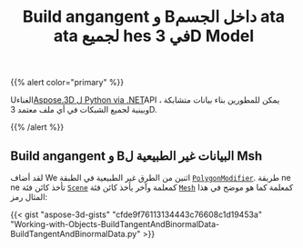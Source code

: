 ﻿---
title: Build angangent و Bداخل الجسم ata ata لجميع hes في 3D Model
type: docs
weight: 10
url: /ar/python-net/build-tangent-and-binormal-data-for-all-meshes-in-3d-model/
description: Using Aspose.3D ل Python via .NET API ، يمكن للمطورين بناء بيانات متشابكة وبينية لجميع الشبكات في أي ملف معتمد 3D.
---
{{% alert color="primary" %}}

Uالغناء[Aspose.3D ل Python via .NET](http://products.aspose.com/3d/net)API ، يمكن للمطورين بناء بيانات متشابكة وبينية لجميع الشبكات في أي ملف معتمد 3D.

{{% /alert %}}
## **Build angangent و Bالبيانات غير الطبيعية ل Msh**
لقد أضاف We اثنين من الطرق غير الطبيعية في الطبقة [`PolygonModifier`](https://reference.aspose.com/3d/net/aspose.threed.entities/polygonmodifier). طريقة ne ne تأخذ كائن فئة [`Scene`](https://reference.aspose.com/3d/net/aspose.threed/scene) كمعلمة وآخر يأخذ كائن فئة [`Mesh`](https://reference.aspose.com/3d/net/aspose.threed.entities/mesh) كمعلمة كما هو موضح في هذا المثال رمز:

{{< gist "aspose-3d-gists" "cfde9f76113134443c76608c1d19453a" "Working-with-Objects-BuildTangentAndBinormalData-BuildTangentAndBinormalData.py" >}}
